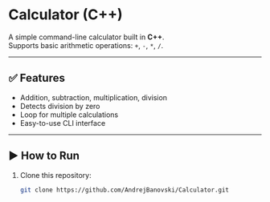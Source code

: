 #  Calculator (C++)

A simple command-line calculator built in **C++**.  
Supports basic arithmetic operations: `+`, `-`, `*`, `/`.

---

## ✅ Features
- Addition, subtraction, multiplication, division
- Detects division by zero
- Loop for multiple calculations
- Easy-to-use CLI interface

---

## ▶️ How to Run
1. Clone this repository:
   ```bash
   git clone https://github.com/AndrejBanovski/Calculator.git
